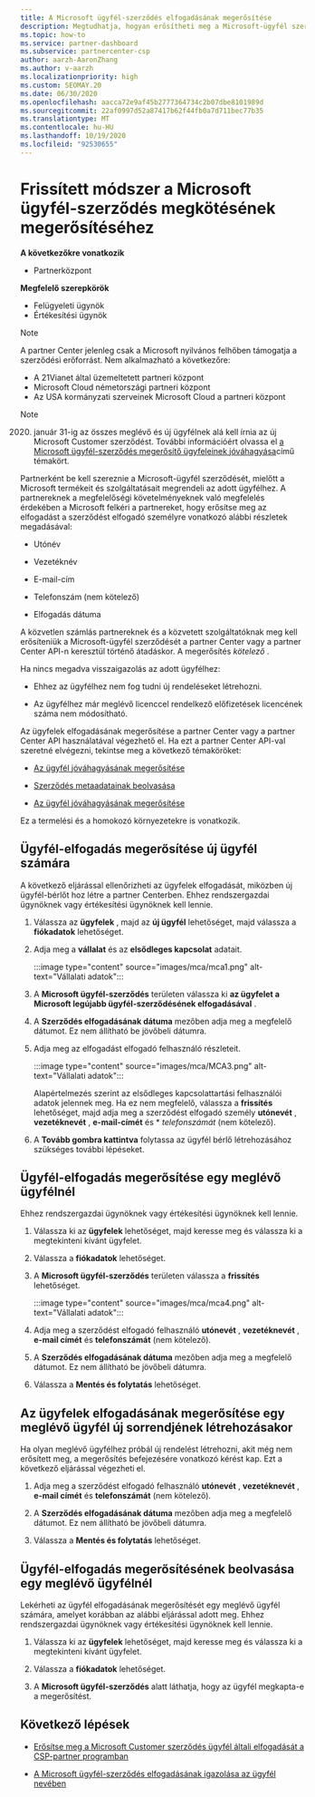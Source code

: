 ```yaml
---
title: A Microsoft ügyfél-szerződés elfogadásának megerősítése
description: Megtudhatja, hogyan erősítheti meg a Microsoft-ügyfél szerződését. Erre szükség lehet a Microsoft termékeinek és szolgáltatásainak megrendeléséhez az ügyfelek számára.
ms.topic: how-to
ms.service: partner-dashboard
ms.subservice: partnercenter-csp
author: aarzh-AaronZhang
ms.author: v-aarzh
ms.localizationpriority: high
ms.custom: SEOMAY.20
ms.date: 06/30/2020
ms.openlocfilehash: aacca72e9af45b2777364734c2b07dbe8101989d
ms.sourcegitcommit: 22af0997d52a87417b62f44fb0a7d711bec77b35
ms.translationtype: MT
ms.contentlocale: hu-HU
ms.lasthandoff: 10/19/2020
ms.locfileid: "92530655"
---
```

# <a name="updated-method-to-confirm-customer-acceptance-of-the-microsoft-customer-agreement"></a>Frissített módszer a Microsoft ügyfél-szerződés megkötésének megerősítéséhez

**A következőkre vonatkozik**

-  Partnerközpont

**Megfelelő szerepkörök**

- Felügyeleti ügynök
- Értékesítési ügynök

> [!NOTE]
> A partner Center jelenleg csak a Microsoft nyilvános felhőben támogatja a szerződési erőforrást. Nem alkalmazható a következőre:
> * A 21Vianet által üzemeltetett partneri központ
> * Microsoft Cloud németországi partneri központ
> * Az USA kormányzati szerveinek Microsoft Cloud a partneri központ

>[!NOTE]
>2020. január 31-ig az összes meglévő és új ügyfélnek alá kell írnia az új Microsoft Customer szerződést. További információért olvassa el [a Microsoft ügyfél-szerződés megerősítő ügyfeleinek jóváhagyása](confirm-customer-agreement.md)című témakört.

Partnerként be kell szereznie a Microsoft-ügyfél szerződését, mielőtt a Microsoft termékeit és szolgáltatásait megrendeli az adott ügyfélhez. A partnereknek a megfelelőségi követelményeknek való megfelelés érdekében a Microsoft felkéri a partnereket, hogy erősítse meg az elfogadást a szerződést elfogadó személyre vonatkozó alábbi részletek megadásával:

- Utónév

- Vezetéknév

- E-mail-cím

- Telefonszám (nem kötelező)

- Elfogadás dátuma

A közvetlen számlás partnereknek és a közvetett szolgáltatóknak meg kell erősíteniük a Microsoft-ügyfél szerződését a partner Center vagy a partner Center API-n keresztül történő átadáskor. A megerősítés *kötelező* .

Ha nincs megadva visszaigazolás az adott ügyfélhez:

- Ehhez az ügyfélhez nem fog tudni új rendeléseket létrehozni.

- Az ügyfélhez már meglévő licenccel rendelkező előfizetések licencének száma nem módosítható.

Az ügyfelek elfogadásának megerősítése a partner Center vagy a partner Center API használatával végezhető el. Ha ezt a partner Center API-val szeretné elvégezni, tekintse meg a következő témaköröket:

- [Az ügyfél jóváhagyásának megerősítése](/partner-center/develop/get-confirmation-of-customer-consent)

- [Szerződés metaadatainak beolvasása](/partner-center/develop/get-agreement-metadata)

- [Az ügyfél jóváhagyásának megerősítése](/partner-center/develop/confirm-customer-consent)

Ez a termelési és a homokozó környezetekre is vonatkozik.

## <a name="confirm-customer-acceptance-for-a-new-customer"></a>Ügyfél-elfogadás megerősítése új ügyfél számára

A következő eljárással ellenőrizheti az ügyfelek elfogadását, miközben új ügyfél-bérlőt hoz létre a partner Centerben. Ehhez rendszergazdai ügynöknek vagy értékesítési ügynöknek kell lennie.

1. Válassza az **ügyfelek** , majd az **új ügyfél** lehetőséget, majd válassza a **fiókadatok** lehetőséget.

2. Adja meg a **vállalat** és az **elsődleges kapcsolat** adatait.

   :::image type="content" source="images/mca/mca1.png" alt-text="Vállalati adatok":::

3. A **Microsoft ügyfél-szerződés** területen válassza ki **az ügyfelet a Microsoft legújabb ügyfél-szerződésének elfogadásával** .

4. A **Szerződés elfogadásának dátuma** mezőben adja meg a megfelelő dátumot. Ez nem állítható be jövőbeli dátumra.

5. Adja meg az elfogadást elfogadó felhasználó részleteit.

   :::image type="content" source="images/mca/MCA3.png" alt-text="Vállalati adatok":::

   Alapértelmezés szerint az elsődleges kapcsolattartási felhasználói adatok jelennek meg. Ha ez nem megfelelő, válassza a **frissítés** lehetőséget, majd adja meg a szerződést elfogadó személy **utónevét** , **vezetéknevét** , **e-mail-címét** és * *telefonszámát* (nem kötelező).

6. A **Tovább gombra kattintva** folytassa az ügyfél bérlő létrehozásához szükséges további lépéseket.

## <a name="confirm-customer-acceptance-for-an-existing-customer"></a>Ügyfél-elfogadás megerősítése egy meglévő ügyfélnél

Ehhez rendszergazdai ügynöknek vagy értékesítési ügynöknek kell lennie.

1. Válassza ki az **ügyfelek** lehetőséget, majd keresse meg és válassza ki a megtekinteni kívánt ügyfelet.

2. Válassza a **fiókadatok** lehetőséget.

3. A **Microsoft ügyfél-szerződés** területen válassza a **frissítés** lehetőséget.

   :::image type="content" source="images/mca/mca4.png" alt-text="Vállalati adatok":::

4. Adja meg a szerződést elfogadó felhasználó **utónevét** , **vezetéknevét** , **e-mail címét** és **telefonszámát** (nem kötelező).

5. A **Szerződés elfogadásának dátuma** mezőben adja meg a megfelelő dátumot. Ez nem állítható be jövőbeli dátumra.

6. Válassza a **Mentés és folytatás** lehetőséget.

## <a name="confirm-customer-acceptance-while-creating-new-order-for-an-existing-customer"></a>Az ügyfelek elfogadásának megerősítése egy meglévő ügyfél új sorrendjének létrehozásakor

Ha olyan meglévő ügyfélhez próbál új rendelést létrehozni, akit még nem erősített meg, a megerősítés befejezésére vonatkozó kérést kap. Ezt a következő eljárással végezheti el.

1. Adja meg a szerződést elfogadó felhasználó **utónevét** , **vezetéknevét** , **e-mail címét** és **telefonszámát** (nem kötelező).

2. A **Szerződés elfogadásának dátuma** mezőben adja meg a megfelelő dátumot. Ez nem állítható be jövőbeli dátumra.

3. Válassza a **Mentés és folytatás** lehetőséget.

## <a name="retrieve-confirmation-of-customer-acceptance-for-an-existing-customer"></a>Ügyfél-elfogadás megerősítésének beolvasása egy meglévő ügyfélnél

Lekérheti az ügyfél elfogadásának megerősítését egy meglévő ügyfél számára, amelyet korábban az alábbi eljárással adott meg. Ehhez rendszergazdai ügynöknek vagy értékesítési ügynöknek kell lennie.

1. Válassza ki az **ügyfelek** lehetőséget, majd keresse meg és válassza ki a megtekinteni kívánt ügyfelet.

2. Válassza a **fiókadatok** lehetőséget.

3. A **Microsoft ügyfél-szerződés** alatt láthatja, hogy az ügyfél megkapta-e a megerősítést.

## <a name="next-steps"></a>Következő lépések

- [Erősítse meg a Microsoft Customer szerződés ügyfél általi elfogadását a CSP-partner programban](confirm-customer-agreement.md)

- [A Microsoft ügyfél-szerződés elfogadásának igazolása az ügyfél nevében](attest-acceptance-customer-agreement.md)
